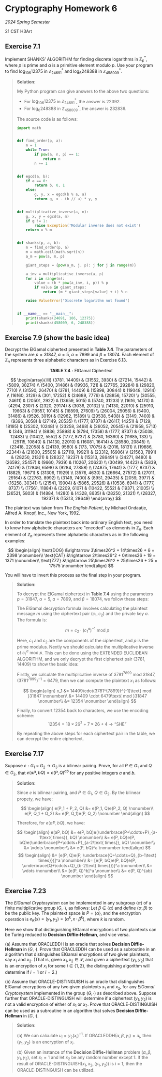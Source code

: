 # Cryptography Homework 6

*2024 Spring Semester*

$\text{21 CST H3Art}$

## Exercise 7.1

Implement $\text{SHANKS' ALGORITHM}$ for finding discrete logarithms in $\mathbb{Z}_p^*$, where $p$ is prime and $α$ is a primitive element modulo $p$. Use your program to find $\log_{106}12375$ in ${\mathbb{Z}_{24691}}^*$ and $\log_6 248388$ in ${\mathbb{Z}_{458009}}^*$.

> **Solution**:
> 
> My Python program can give answers to the above two questions:
> - For $\log_{106}12375$ in ${\mathbb{Z}_{24691}}^*$, the answer is $22392$.
> - For $\log_6 248388$ in ${\mathbb{Z}_{458009}}^*$, the answer is $232836$.
> 
> The source code is as follows:
> ```python
> import math
> 
> 
> def find_order(p, a):
>     n = 1
>     while True:
>         if pow(a, n, p) == 1:
>             return n
>         n += 1
> 
> 
> def egcd(a, b):
>     if a == 0:
>         return b, 0, 1
>     else:
>         g, y, x = egcd(b % a, a)
>         return g, x - (b // a) * y, y
> 
> 
> def multiplicative_inverse(a, m):
>     g, x, y = egcd(a, m)
>     if g != 1:
>         raise Exception('Modular inverse does not exist')
>     return x % m
> 
> 
> def shanks(p, a, b):
>     n = find_order(p, a)
>     m = math.ceil(math.sqrt(n))
>     a_m = pow(a, m, p)
> 
>     giant_steps = {pow(a_m, j, p): j for j in range(m)}
> ```
> ```python
>     a_inv = multiplicative_inverse(a, p)
>     for i in range(m):
>         value = (b * pow(a_inv, i, p)) % p
>         if value in giant_steps:
>             return (m * giant_steps[value] + i) % n
> 
>     raise ValueError("Discrete logarithm not found")
> 
> 
> if __name__ == "__main__":
>     print(shanks(24691, 106, 12375))
>     print(shanks(458009, 6, 248388))
> ```

## Exercise 7.9 (show the basic idea)

Decrypt the ElGamal ciphertext presented in $\textbf{Table 7.4}$. The parameters of the system are $p = 31847$, $α = 5$, $a = 7899$ and $β = 18074$. Each element of $\mathbb{Z}_n$ represents three alphabetic characters as in Exercise 6.13.

$$
\textbf{TABLE 7.4}: \text{ElGamal Ciphertext}
$$

$$
\begin{array}{llll}
(3781, 14409)  & (31552, 3930)  & (27214, 15442) & (5809, 30274) \\
(5400, 31486)  & (19936, 721)   & (27765, 29284) & (29820, 7710) \\
(31590, 26470) & (3781, 14409)  & (15898, 30844) & (19048, 12914) \\
(16160, 3129)  & (301, 17252)   & (24689, 7776)  & (28856, 15720) \\
(30555, 24611) & (20501, 2922)  & (13659, 5015)  & (5740, 31233) \\
(1616, 14170)  & (4294, 2307)   & (2320, 29174)  & (3036, 20132) \\
(14130, 22010) & (25910, 19663) & (19557, 10145) & (18899, 27609) \\
(26004, 25056) & (5400, 31486)  & (9526, 3019)   & (12962, 15189) \\
(29538, 5408)  & (3149, 7400)   & (9396, 3058)   & (27149, 20535) \\
(1777, 8737)   & (26117, 14251) & (7129, 18195)  & (25302, 10248) \\
(23258, 3468)  & (26052, 20545) & (21958, 5713)  & (346, 31194) \\
(8836, 25898)  & (8794, 17358)  & (1777, 8737)   & (25038, 12483) \\
(10422, 5552)  & (1777, 8737)   & (3780, 16360)  & (11685, 133) \\
(25115, 10840) & (14130, 22010) & (16081, 16414) & (28580, 20845) \\
(23418, 22058) & (24139, 9580)  & (173, 17075)   & (2016, 18131) \\
(19886, 22344) & (21600, 25505) & (27119, 19921) & (23312, 16906) \\
(21563, 7891)  & (28250, 21321) & (28327, 19237) & (15313, 28649) \\
(24271, 8480)  & (26592, 25457) & (9660, 7939)   & (10267, 20623) \\
(30499, 14423) & (5839, 24179)  & (12846, 6598)  & (9284, 27858) \\
(24875, 17641) & (1777, 8737)   & (18825, 19671) & (31306, 11929) \\
(3576, 4630)   & (26664, 27572) & (27011, 29164) & (22763, 8992) \\
(3149, 7400)   & (8951, 29435)  & (2059, 3977)   & (16258, 30341) \\
(21541, 19004) & (5865, 29526)  & (10536, 6941)  & (1777, 8737) \\
(17561, 11884) & (2209, 6107)   & (10422, 5552)  & (19371, 21005) \\
(26521, 5803)  & (14884, 14280) & (4328, 8635)   & (28250, 21321) \\
(28327, 19237) & (15313, 28649)
\end{array}
$$

The plaintext was taken from *The English Patient*, by Michael Ondaatje, Alfred A. Knopf, Inc., New York, 1992.

In order to translate the plaintext back into ordinary English text, you need to know how alphabetic characters are "encoded" as elements in $\mathbb{Z}_n$. Each element of $\mathbb{Z}_n$ represents three alphabetic characters as in the following examples:

$$
\begin{align}
    \text{DOG} &\rightarrow 3\times26^2 + 14\times26 + 6 = 2398 \nonumber\\
    \text{CAT} &\rightarrow 2\times26^2 + 0\times26 + 19 = 1371 \nonumber\\
    \text{ZZZ} &\rightarrow 25\times26^2 + 25\times26 + 25 = 17575 \nonumber
\end{align}
$$

You will have to invert this process as the final step in your program.

> **Solution**:
> 
> To decrypt the ElGamal ciphertext in $\textbf{Table 7.4}$ using the parameters $p = 31847$, $\alpha = 5$, $a = 7899$, and $\beta = 18074$, we follow these steps:
> 
> The ElGamal decryption formula involves calculating the plaintext message $m$ using the ciphertext pair $(c_1, c_2)$ and the private key $a$. The formula is:
> 
> $$
> m = c_2 \cdot (c_1^a)^{-1}\text{ mod }p
> $$
> 
> Here, $c_1$ and $c_2$ are the components of the ciphertext, and $p$ is the prime modulus. Nextly we should calculate the multiplicative inverse of $c_1^a\text{ mod }p$. This can be done using the $\text{EXTENDED EUCLIDEAN ALGORITHM}$, and we only decrypt the first ciphertext pair $(3781, 14409)$ to show the basic idea:
> 
> Firstly, we calculate the multiplicative inverse of $3781^{7899}\text{ mod }31847$, $(3781^{7899})^{-1} = 6479$, then we can compute the plaintext $x_1$ as follows:
> 
> $$
> \begin{align}
>   x_1 &= 14409\cdot(3781^{7899})^{-1}\text{ mod }31847 \nonumber\\
>   &= 14409 \cdot 6479\text{ mod }31847 \nonumber\\
>   &= 12354 \nonumber
> \end{align}
> $$
> 
> Finally, to convert $12354$ back to characters, we use the encoding scheme:
> $$
> 12354 = 18 \times 26^2 + 7 \times 26 + 4 \rightarrow \text{``SHE''}
> $$
> 
> By repeating the above steps for each ciphertext pair in the table, we can decrypt the entire ciphertext.

## Exercise 7.17

Suppose $e : G_1 × G_2 → G_3$ is a bilinear pairing. Prove, for all $P ∈ G_1$ and $Q ∈ G_2$, that $e(aP, bQ) = e(P, Q)^{ab}$ for any positive integers $a$ and $b$.

> **Solution**:
> 
> Since $e$ is bilinear pairing, and $P \in G_1$, $Q \in G_2$. By the bilinear propety, we have:
> 
> $$
> \begin{align}
>   e(P_1 + P_2, Q) &= e(P_1, Q)e(P_2, Q) \nonumber\\
>   e(P, Q_1 + Q_2) &= e(P, Q_1)e(P, Q_2) \nonumber 
> \end{align}
> $$
> 
> Therefore, for $e(aP, bQ)$, we have:
> 
> $$
> \begin{align}
>   e(aP, bQ) &= e(P, bQ)e(\underbrace{P+\cdots+P}_{a-1\text{ times}}, bQ) \nonumber\\
>   &= e(P, bQ)e(P, bQ)e(\underbrace{P+\cdots+P}_{a-2\text{ times}}, bQ) \nonumber\\
>   &= \vdots \nonumber\\
>   &= e(P, bQ)^a \nonumber
> \end{align}
> $$
> $$
> \begin{align}
>   &= [e(P, Q)e(P, \underbrace{Q+\cdots+Q}_{b-1\text{ times}})]^a \nonumber\\
>   &= [e(P, bQ)e(P, bQ)e(P, \underbrace{Q+\cdots+Q}_{b-2\text{ times}})]^a \nonumber\\
>   &= \vdots \nonumber\\
>   &= [e(P, Q)^b]^a \nonumber\\
>   &= e(P, Q)^{ab} \nonumber
> \end{align}
> $$

## Exercise 7.23

The *ElGamal Cryptosystem* can be implemented in any subgroup $\langle α\rangle$ of a finite multiplicative group $(G, ·)$, as follows: Let $β ∈ \langle α\rangle$ and define $(α, β)$ to be the public key. The plaintext space is $P = \langle α\rangle$, and the encryption operation is $e_K (x) = (y_1, y_2) = (α^k, x · β^k)$, where $k$ is random.

Here we show that distinguishing ElGamal encryptions of two plaintexts can be Turing reduced to **Decision Diffie-Hellman**, and vice versa.

(a) Assume that $\text{ORACLEDDH}$ is an oracle that solves **Decision Diffie-Hellman** in $(G, ·)$. Prove that $\text{ORACLEDDH}$ can be used as a subroutine in an algorithm that distinguishes ElGamal encryptions of two given plaintexts, say $x_1$ and $x_2$. (That is, given $x_1, x_2 ∈ \mathcal{P}$, and given a ciphertext $(y_1, y_2)$ that is an encryption of $x_i$ for some $i ∈ \{1, 2\}$, the distinguishing algorithm will determine if $i = 1$ or $i = 2$.)

(b) Assume that $\text{ORACLE-DISTINGUISH}$ is an oracle that distinguishes ElGamal encryptions of any two given plaintexts $x_1$ and $x_2$, for any *ElGamal Cryptosystem* implemented in the group $(G, ·)$ as described above. Suppose further that $\text{ORACLE-DISTINGUISH}$ will determine if a ciphertext $(y_1, y_2)$ is not a valid encryption of either of $x_1$ or $x_2$. Prove that $\text{ORACLE-DISTINGUISH}$ can be used as a subroutine in an algorithm that solves **Decision Diffie-Hellman** in $(G, ·)$.

> **Solution**:
> 
> (a) We can calculate $u_i = y_2(x_i)^{-1}$. If $\text{ORACLEDDH}(\alpha, \beta, y_1) = u_i$, then $(y_1, y_2)$ is an encryption of $x_i$.
> 
> (b) Given an instance of the **Decision Diffie-Hellman** problem $(\alpha, \beta, y_1, y_2)$, set $x_1 = 1$ and let $x_2$ be any random number except 1. If the result of $\text{ORACLE-DISTINGUISH}(x_1, x_2, (y_1, y_2))$ is $i = 1$, then the $\text{ORACLE-DISTINGUISH}$ can be utilized.